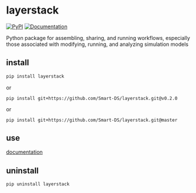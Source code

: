 # layerstack
[![PyPI](https://img.shields.io/pypi/v/layerstack.svg)](https://pypi.python.org/pypi/layerstack/)
[![Documentation](https://img.shields.io/badge/docs-ready-blue.svg)](http://smart-ds.github.io/layerstack)

Python package for assembling, sharing, and running workflows, especially those associated with modifying, running, and analyzing simulation models

## install

```bash
pip install layerstack
```

or

```
pip install git+https://github.com/Smart-DS/layerstack.git@v0.2.0
```

or 

```
pip install git+https://github.com/Smart-DS/layerstack.git@master
```

## use

[documentation](http://smart-ds.github.io/layerstack)

## uninstall

```
pip uninstall layerstack
```

